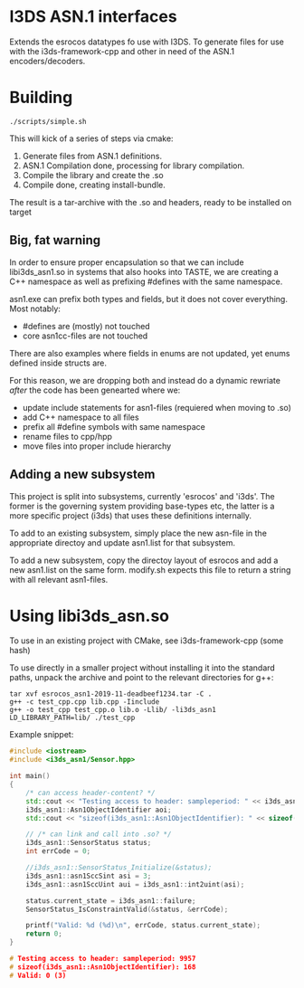 # I3DS ASN.1 interfaces

Extends the esrocos datatypes fo use with I3DS. To generate files for
use with the i3ds-framework-cpp and other in need of the ASN.1
encoders/decoders.

# Building
``` shell
./scripts/simple.sh
```

This will kick of a series of steps via cmake:
 1. Generate files from ASN.1 definitions.
 2. ASN.1 Compilation done, processing for library compilation.
 3. Compile the library and create the .so
 4. Compile done, creating install-bundle.

The result is a tar-archive with the .so and headers, ready to be
installed on target

## Big, fat warning

In order to ensure proper encapsulation so that we can include
libi3ds_asn1.so in systems that also hooks into TASTE, we are creating a
C++ namespace as well as prefixing #defines with the same namespace.

asn1.exe can prefix both types and fields, but it does not cover
everything. Most notably:
- #defines are (mostly) not touched
- core asn1cc-files are not touched

There are also examples where fields in enums are not updated, yet enums
defined inside structs are.

For this reason, we are dropping both and instead do a dynamic rewriate
*after* the code has been genearted where we:
- update include statements for asn1-files (requiered when moving to
  .so)
- add C++ namespace to all files
- prefix all #define symbols with same namespace
- rename files to cpp/hpp
- move files into proper include hierarchy

## Adding a new subsystem

This project is split into subsystems, currently 'esrocos' and
'i3ds'. The former is the governing system providing base-types etc, the
latter is a more specific project (i3ds) that uses these definitions
internally.

To add to an existing subsystem, simply place the new asn-file in the
appropriate directoy and update asn1.list for that subsystem.

To add a new subsystem, copy the directoy layout of esrocos and add a
new asn1.list on the same form. modify.sh expects this file to return
a string with all relevant asn1-files.

# Using libi3ds_asn.so

To use in an existing project with CMake, see i3ds-framework-cpp (some
hash)

To use directly in a smaller project without installing it into the
standard paths, unpack the archive and point to the relevant directories
for g++:

``` shell
tar xvf esrocos_asn1-2019-11-deadbeef1234.tar -C .
g++ -c test_cpp.cpp lib.cpp -Iinclude
g++ -o test_cpp test_cpp.o lib.o -Llib/ -li3ds_asn1
LD_LIBRARY_PATH=lib/ ./test_cpp
```

Example snippet:

``` C++
#include <iostream>
#include <i3ds_asn1/Sensor.hpp>

int main()
{
    /* can access header-content? */
    std::cout << "Testing access to header: sampleperiod: " << i3ds_asn1_ERR_SAMPLEPERIOD_2 << std::endl;
    i3ds_asn1::Asn1ObjectIdentifier aoi;
    std::cout << "sizeof(i3ds_asn1::Asn1ObjectIdentifier): " << sizeof(aoi) << std::endl;

    // /* can link and call into .so? */
    i3ds_asn1::SensorStatus status;
    int errCode = 0;

    //i3ds_asn1::SensorStatus_Initialize(&status);
    i3ds_asn1::asn1SccSint asi = 3;
    i3ds_asn1::asn1SccUint aui = i3ds_asn1::int2uint(asi);

    status.current_state = i3ds_asn1::failure;
    SensorStatus_IsConstraintValid(&status, &errCode);

    printf("Valid: %d (%d)\n", errCode, status.current_state);
    return 0;
}

# Testing access to header: sampleperiod: 9957
# sizeof(i3ds_asn1::Asn1ObjectIdentifier): 168
# Valid: 0 (3)

```
